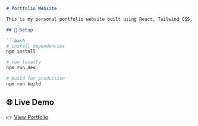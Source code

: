 
````markdown
# Portfolio Website

This is my personal portfolio website built using React, Tailwind CSS, and Framer Motion.

## 🚀 Setup

```bash
# install dependencies
npm install

# run locally
npm run dev

# build for production
npm run build
````

## 🌐 Live Demo

👉 [View Portfolio](https://ayanjaved.github.io/ayan-portfolio/)

